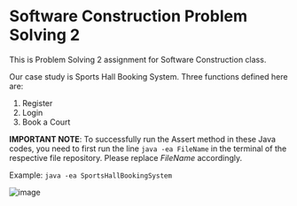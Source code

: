 # Software Construction Problem Solving 2

This is Problem Solving 2 assignment for Software Construction class.

Our case study is Sports Hall Booking System. Three functions defined here are:

  1. Register
  2. Login
  3. Book a Court


**IMPORTANT NOTE**: To successfully run the Assert method in these Java codes, you need to first run the line `java -ea FileName` in the terminal of the respective file repository. Please replace *FileName* accordingly.

Example: `java -ea SportsHallBookingSystem`

![image](https://github.com/syazwan64/SC_Problem_Solving_2/assets/122683094/229afd9e-78d9-4359-8e54-d5e4865e7b5b)
